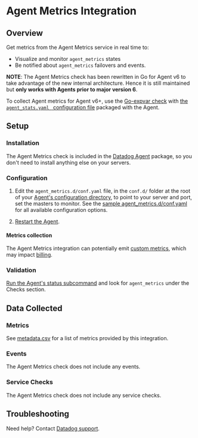 # Agent Metrics Integration

## Overview

Get metrics from the Agent Metrics service in real time to:

* Visualize and monitor `agent_metrics` states
* Be notified about `agent_metrics` failovers and events.

**NOTE**: The Agent Metrics check has been rewritten in Go for Agent v6 to take advantage of the new internal architecture. Hence it is still maintained but **only works with Agents prior to major version 6**.

To collect Agent metrics for Agent v6+, use the [Go-expvar check][1] with [the `agent_stats.yaml ` configuration file][2] packaged with the Agent.

## Setup
### Installation

The Agent Metrics check is included in the [Datadog Agent][3] package, so you don't need to install anything else on your servers.

### Configuration

1. Edit the `agent_metrics.d/conf.yaml` file, in the `conf.d/` folder at the root of your [Agent's configuration directory][4], to point to your server and port, set the masters to monitor. See the [sample agent_metrics.d/conf.yaml][5] for all available configuration options.

2. [Restart the Agent][6].

#### Metrics collection
The Agent Metrics integration can potentially emit [custom metrics][10], which may impact [billing][11].

### Validation

[Run the Agent's status subcommand][7] and look for `agent_metrics` under the Checks section.

## Data Collected
### Metrics
See [metadata.csv][8] for a list of metrics provided by this integration.

### Events
The Agent Metrics check does not include any events.

### Service Checks
The Agent Metrics check does not include any service checks.

## Troubleshooting
Need help? Contact [Datadog support][9].

 [1]: https://docs.datadoghq.com/integrations/go_expvar
[2]: https://github.com/DataDog/datadog-agent/blob/master/cmd/agent/dist/conf.d/go_expvar.d/agent_stats.yaml.example
[3]: https://app.datadoghq.com/account/settings#agent
[4]: https://docs.datadoghq.com/agent/guide/agent-configuration-files/?tab=agentv6#agent-configuration-directory
[5]: https://github.com/DataDog/integrations-core/blob/master/agent_metrics/datadog_checks/agent_metrics/data/conf.yaml.default
[6]: https://docs.datadoghq.com/agent/guide/agent-commands/?tab=agentv6#start-stop-and-restart-the-agent
[7]: https://docs.datadoghq.com/agent/guide/agent-commands/?tab=agentv6#agent-status-and-information
[8]: https://github.com/DataDog/integrations-core/blob/master/agent_metrics/metadata.csv
[9]: https://docs.datadoghq.com/help
[10]: https://docs.datadoghq.com/developers/metrics/custom_metrics
[11]: https://docs.datadoghq.com/account_management/billing/custom_metrics/
